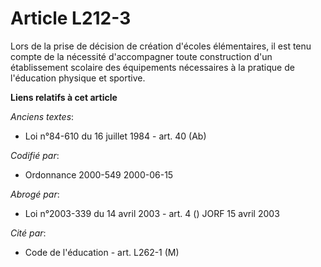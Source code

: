 # Article L212-3

Lors de la prise de décision de création d'écoles élémentaires, il est tenu compte de la nécessité d'accompagner toute
construction d'un établissement scolaire des équipements nécessaires à la pratique de l'éducation physique et sportive.

**Liens relatifs à cet article**

_Anciens textes_:

  - Loi n°84-610 du 16 juillet 1984 - art. 40 (Ab)

_Codifié par_:

  - Ordonnance 2000-549 2000-06-15

_Abrogé par_:

  - Loi n°2003-339 du 14 avril 2003 - art. 4 () JORF 15 avril 2003

_Cité par_:

  - Code de l'éducation - art. L262-1 (M)
